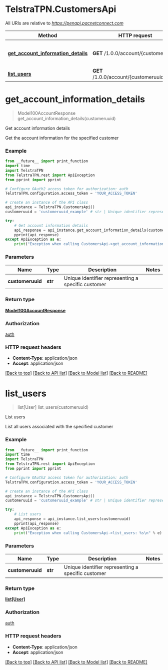 # TelstraTPN.CustomersApi

All URIs are relative to *https://penapi.pacnetconnect.com*

Method | HTTP request | Description
------------- | ------------- | -------------
[**get_account_information_details**](CustomersApi.md#get_account_information_details) | **GET** /1.0.0/account/{customeruuid} | Get account information details
[**list_users**](CustomersApi.md#list_users) | **GET** /1.0.0/account/{customeruuid}/user | List users


# **get_account_information_details**
> Model100AccountResponse get_account_information_details(customeruuid)

Get account information details

Get the account information for the specified customer

### Example 
```python
from __future__ import print_function
import time
import TelstraTPN
from TelstraTPN.rest import ApiException
from pprint import pprint

# Configure OAuth2 access token for authorization: auth
TelstraTPN.configuration.access_token = 'YOUR_ACCESS_TOKEN'

# create an instance of the API class
api_instance = TelstraTPN.CustomersApi()
customeruuid = 'customeruuid_example' # str | Unique identifier representing a specific customer

try: 
    # Get account information details
    api_response = api_instance.get_account_information_details(customeruuid)
    pprint(api_response)
except ApiException as e:
    print("Exception when calling CustomersApi->get_account_information_details: %s\n" % e)
```

### Parameters

Name | Type | Description  | Notes
------------- | ------------- | ------------- | -------------
 **customeruuid** | **str**| Unique identifier representing a specific customer | 

### Return type

[**Model100AccountResponse**](Model100AccountResponse.md)

### Authorization

[auth](../README.md#auth)

### HTTP request headers

 - **Content-Type**: application/json
 - **Accept**: application/json

[[Back to top]](#) [[Back to API list]](../README.md#documentation-for-api-endpoints) [[Back to Model list]](../README.md#documentation-for-models) [[Back to README]](../README.md)

# **list_users**
> list[User] list_users(customeruuid)

List users

List all users associated with the specified customer

### Example 
```python
from __future__ import print_function
import time
import TelstraTPN
from TelstraTPN.rest import ApiException
from pprint import pprint

# Configure OAuth2 access token for authorization: auth
TelstraTPN.configuration.access_token = 'YOUR_ACCESS_TOKEN'

# create an instance of the API class
api_instance = TelstraTPN.CustomersApi()
customeruuid = 'customeruuid_example' # str | Unique identifier representing a specific customer

try: 
    # List users
    api_response = api_instance.list_users(customeruuid)
    pprint(api_response)
except ApiException as e:
    print("Exception when calling CustomersApi->list_users: %s\n" % e)
```

### Parameters

Name | Type | Description  | Notes
------------- | ------------- | ------------- | -------------
 **customeruuid** | **str**| Unique identifier representing a specific customer | 

### Return type

[**list[User]**](User.md)

### Authorization

[auth](../README.md#auth)

### HTTP request headers

 - **Content-Type**: application/json
 - **Accept**: application/json

[[Back to top]](#) [[Back to API list]](../README.md#documentation-for-api-endpoints) [[Back to Model list]](../README.md#documentation-for-models) [[Back to README]](../README.md)

